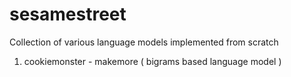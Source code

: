 # sesamestreet
Collection of various language models implemented from scratch
1. cookiemonster - makemore ( bigrams based language model )
